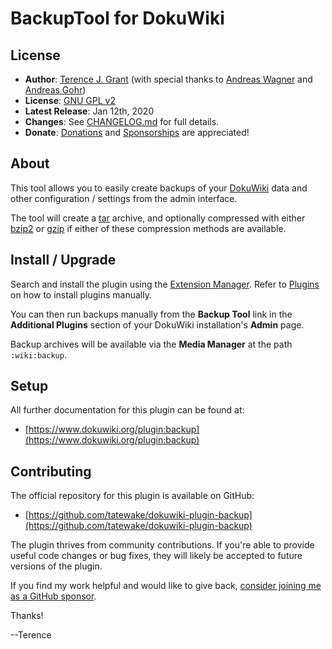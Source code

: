 # BackupTool for DokuWiki

## License

* **Author**: [Terence J. Grant](mailto:tjgrant@tatewake.com) (with special thanks to [Andreas Wagner](andreas.wagner@em.uni-frankfurt.de) and [Andreas Gohr](dokuwiki@cosmocode.de))
* **License**: [GNU GPL v2](http://opensource.org/licenses/GPL-2.0)
* **Latest Release**: Jan 12th, 2020
* **Changes**: See [CHANGELOG.md](CHANGELOG.md) for full details.
* **Donate**: [Donations](http://tjgrant.com/wiki/donate) and [Sponsorships](https://github.com/sponsors/tatewake) are appreciated!

## About

This tool allows you to easily create backups of your [DokuWiki](http://dokuwiki.org/) data and other configuration / settings from the admin interface.

The tool will create a [tar](https://en.wikipedia.org/wiki/Tar_(computing)) archive, and optionally compressed with either [bzip2](https://en.wikipedia.org/wiki/Bzip2) or [gzip](https://en.wikipedia.org/wiki/Gzip) if either of these compression methods are available.

## Install / Upgrade

Search and install the plugin using the [Extension Manager](https://www.dokuwiki.org/plugin:extension). Refer to [Plugins](https://www.dokuwiki.org/plugins) on how to install plugins manually.

You can then run backups manually from the **Backup Tool** link in the **Additional Plugins** section of your DokuWiki installation's **Admin** page.

Backup archives will be available via the **Media Manager** at the path `:wiki:backup`.

## Setup

All further documentation for this plugin can be found at:

 * [https://www.dokuwiki.org/plugin:backup](https://www.dokuwiki.org/plugin:backup)

## Contributing

The official repository for this plugin is available on GitHub:

* [https://github.com/tatewake/dokuwiki-plugin-backup](https://github.com/tatewake/dokuwiki-plugin-backup)

The plugin thrives from community contributions. If you're able to provide useful code changes or bug fixes, they will likely be accepted to future versions of the plugin.

If you find my work helpful and would like to give back, [consider joining me as a GitHub sponsor](https://github.com/sponsors/tatewake).

Thanks!

--Terence
